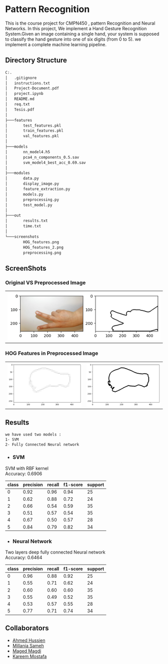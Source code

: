 # Pattern Recognition

This is the course project for CMPN450 , pattern Recognition and Neural Networks.
In this project, We implement a Hand Gesture Recognition System.Given an image containing a single hand, your system is supposed to classify the hand gesture into one of six digits (from 0 to 5). we implement a complete machine
learning pipeline.

## Directory Structure
```bash
C:.
│   .gitignore
│   instructions.txt
│   Project-Document.pdf
│   project.ipynb
│   README.md
│   req.txt
│   Tesis.pdf
│
├───features
│       test_features.pkl
│       train_features.pkl
│       val_features.pkl
│
├───models
│       nn_model4.h5
│       pca4_n_components_0.5.sav
│       svm_model4_best_acc_0.69.sav
│
├───modules
│       data.py
│       display_image.py
│       feature_extraction.py
│       models.py
│       preprocessing.py
│       test_model.py
│
├───out
│       results.txt
│       time.txt
│
└───screenshots
        HOG_features.png
        HOG_features_2.png
        preprocessing.png
```
## ScreenShots 

### Original VS Preprocessed Image
<table>
    <tr>
        <td>
            <img src = "screenshots\preprocessing.png" >
        </td>
    </tr>
</table>

### HOG Features in Preprocessed Image
<table>
    <tr>
        <td>
            <img src = "screenshots\HOG_features.png" >
        </td>
        <td>
            <img src = "screenshots\HOG_features_2.png" >
        </td>
    </tr>
</table>


## Results

    we have used two models :
    1- SVM
    2- Fully Connected Neural network

- ### SVM
 SVM with RBF kernel<br>
 Accuracy: 0.6906

| class | precision | recall | f1-score | support |
|-------|-----------|--------|----------|---------|
| 0     | 0.92      | 0.96   | 0.94     | 25      |
| 1     | 0.62      | 0.88   | 0.72     | 24      |
| 2     | 0.66      | 0.54   | 0.59     | 35      |
| 3     | 0.51      | 0.57   | 0.54     | 35      |
| 4     | 0.67      | 0.50   | 0.57     | 28      |
| 5     | 0.84      | 0.79   | 0.82     | 34      |
        

- ### Neural Network
 Two layers deep fully connected Neural network <br>
 Accuracy: 0.6464

 | class | precision | recall | f1-score | support |
|-------|-----------|--------|----------|---------|
| 0     | 0.96      | 0.88   | 0.92     | 25      |
| 1     | 0.55      | 0.71   | 0.62     | 24      |
| 2     | 0.60      | 0.60   | 0.60     | 35      |
| 3     | 0.55      | 0.49   | 0.52     | 35      |
| 4     | 0.53      | 0.57   | 0.55     | 28      |
| 5     | 0.77      | 0.71   | 0.74     | 34      |
        
## Collaborators
- [Ahmed Hussien](https://www.github.com/ahmedh12)
- [Millania Sameh](https://www.github.com/)
- [Maged Magdi](https://www.github.com/)
- [Kareem Mostafa](https://www.github.com/)




